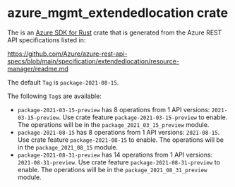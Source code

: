 # azure_mgmt_extendedlocation crate

The is an [Azure SDK for Rust](https://github.com/Azure/azure-sdk-for-rust) crate that is generated from the Azure REST API specifications listed in:

https://github.com/Azure/azure-rest-api-specs/blob/main/specification/extendedlocation/resource-manager/readme.md

The default `Tag` is `package-2021-08-15`.

The following `Tag`s are available:

- `package-2021-03-15-preview` has 8 operations from 1 API versions: `2021-03-15-preview`. Use crate feature `package-2021-03-15-preview` to enable. The operations will be in the `package_2021_03_15_preview` module.
- `package-2021-08-15` has 8 operations from 1 API versions: `2021-08-15`. Use crate feature `package-2021-08-15` to enable. The operations will be in the `package_2021_08_15` module.
- `package-2021-08-31-preview` has 14 operations from 1 API versions: `2021-08-31-preview`. Use crate feature `package-2021-08-31-preview` to enable. The operations will be in the `package_2021_08_31_preview` module.